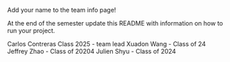 Add your name to the team info page!

At the end of the semester update this README with information on how to run your project. 

Carlos Contreras Class 2025 - team lead 
Xuadon Wang - Class of 24
Jeffrey Zhao - Class of 20204
Julien Shyu - Class of 2024
